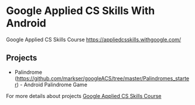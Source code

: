 # Google Applied CS Skills With Android

Google Applied CS Skills Course
https://appliedcsskills.withgoogle.com/

## Projects

* Palindrome (https://github.com/markser/googleACS/tree/master/Palindromes_starter) - Android Palindrome Game

For more details about projects [Google Applied CS Skills Course](https://appliedcsskills.withgoogle.com/course.html)
